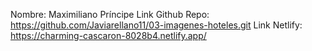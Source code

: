 Nombre: Maximiliano Príncipe
Link Github Repo: https://github.com/Javiarellano11/03-imagenes-hoteles.git
Link Netlify: https://charming-cascaron-8028b4.netlify.app/ 
